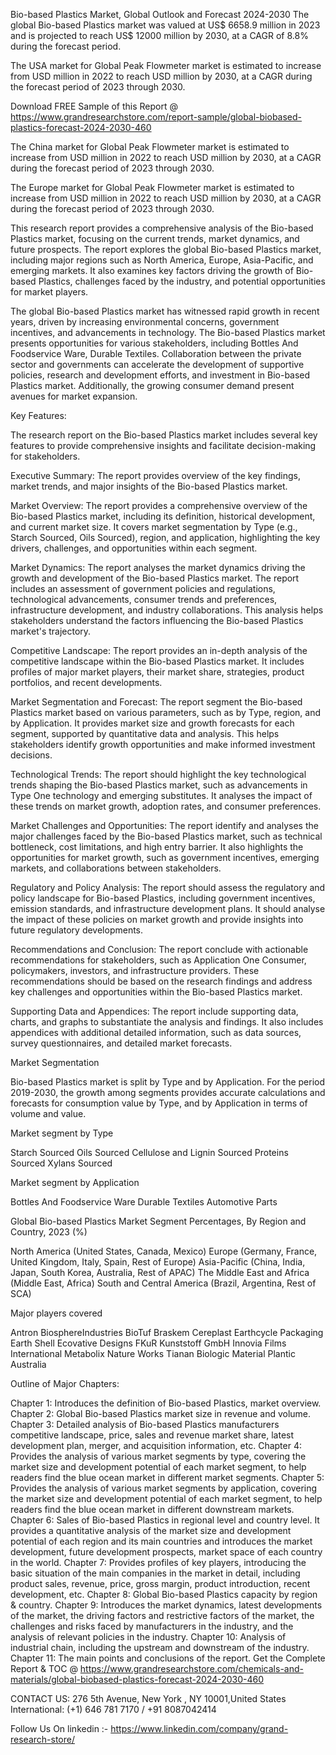 Bio-based Plastics Market, Global Outlook and Forecast 2024-2030
The global Bio-based Plastics market was valued at US$ 6658.9 million in 2023 and is projected to reach US$ 12000 million by 2030, at a CAGR of 8.8% during the forecast period.

The USA market for Global Peak Flowmeter market is estimated to increase from USD million in 2022 to reach USD million by 2030, at a CAGR during the forecast period of 2023 through 2030.

Download FREE Sample of this Report @ https://www.grandresearchstore.com/report-sample/global-biobased-plastics-forecast-2024-2030-460

The China market for Global Peak Flowmeter market is estimated to increase from USD million in 2022 to reach USD million by 2030, at a CAGR during the forecast period of 2023 through 2030.

The Europe market for Global Peak Flowmeter market is estimated to increase from USD million in 2022 to reach USD million by 2030, at a CAGR during the forecast period of 2023 through 2030.

This research report provides a comprehensive analysis of the Bio-based Plastics market, focusing on the current trends, market dynamics, and future prospects. The report explores the global Bio-based Plastics market, including major regions such as North America, Europe, Asia-Pacific, and emerging markets. It also examines key factors driving the growth of Bio-based Plastics, challenges faced by the industry, and potential opportunities for market players.

The global Bio-based Plastics market has witnessed rapid growth in recent years, driven by increasing environmental concerns, government incentives, and advancements in technology. The Bio-based Plastics market presents opportunities for various stakeholders, including Bottles And Foodservice Ware, Durable Textiles. Collaboration between the private sector and governments can accelerate the development of supportive policies, research and development efforts, and investment in Bio-based Plastics market. Additionally, the growing consumer demand present avenues for market expansion.

Key Features:

The research report on the Bio-based Plastics market includes several key features to provide comprehensive insights and facilitate decision-making for stakeholders.

Executive Summary: The report provides overview of the key findings, market trends, and major insights of the Bio-based Plastics market.

Market Overview: The report provides a comprehensive overview of the Bio-based Plastics market, including its definition, historical development, and current market size. It covers market segmentation by Type (e.g., Starch Sourced, Oils Sourced), region, and application, highlighting the key drivers, challenges, and opportunities within each segment.

Market Dynamics: The report analyses the market dynamics driving the growth and development of the Bio-based Plastics market. The report includes an assessment of government policies and regulations, technological advancements, consumer trends and preferences, infrastructure development, and industry collaborations. This analysis helps stakeholders understand the factors influencing the Bio-based Plastics market's trajectory.

Competitive Landscape: The report provides an in-depth analysis of the competitive landscape within the Bio-based Plastics market. It includes profiles of major market players, their market share, strategies, product portfolios, and recent developments.

Market Segmentation and Forecast: The report segment the Bio-based Plastics market based on various parameters, such as by Type, region, and by Application. It provides market size and growth forecasts for each segment, supported by quantitative data and analysis. This helps stakeholders identify growth opportunities and make informed investment decisions.

Technological Trends: The report should highlight the key technological trends shaping the Bio-based Plastics market, such as advancements in Type One technology and emerging substitutes. It analyses the impact of these trends on market growth, adoption rates, and consumer preferences.

Market Challenges and Opportunities: The report identify and analyses the major challenges faced by the Bio-based Plastics market, such as technical bottleneck, cost limitations, and high entry barrier. It also highlights the opportunities for market growth, such as government incentives, emerging markets, and collaborations between stakeholders.

Regulatory and Policy Analysis: The report should assess the regulatory and policy landscape for Bio-based Plastics, including government incentives, emission standards, and infrastructure development plans. It should analyse the impact of these policies on market growth and provide insights into future regulatory developments.

Recommendations and Conclusion: The report conclude with actionable recommendations for stakeholders, such as Application One Consumer, policymakers, investors, and infrastructure providers. These recommendations should be based on the research findings and address key challenges and opportunities within the Bio-based Plastics market.

Supporting Data and Appendices: The report include supporting data, charts, and graphs to substantiate the analysis and findings. It also includes appendices with additional detailed information, such as data sources, survey questionnaires, and detailed market forecasts.

Market Segmentation

Bio-based Plastics market is split by Type and by Application. For the period 2019-2030, the growth among segments provides accurate calculations and forecasts for consumption value by Type, and by Application in terms of volume and value.

Market segment by Type

Starch Sourced
Oils Sourced
Cellulose and Lignin Sourced
Proteins Sourced
Xylans Sourced

Market segment by Application

Bottles And Foodservice Ware
Durable Textiles
Automotive Parts

Global Bio-based Plastics Market Segment Percentages, By Region and Country, 2023 (%)

North America (United States, Canada, Mexico)
Europe (Germany, France, United Kingdom, Italy, Spain, Rest of Europe)
Asia-Pacific (China, India, Japan, South Korea, Australia, Rest of APAC)
The Middle East and Africa (Middle East, Africa)
South and Central America (Brazil, Argentina, Rest of SCA)

Major players covered

Antron
BiosphereIndustries
BioTuf
Braskem
Cereplast
Earthcycle Packaging
Earth Shell
Ecovative Designs
FKuR Kunststoff GmbH
Innovia Films International
Metabolix
Nature Works
Tianan Biologic Material
Plantic Australia

Outline of Major Chapters:

Chapter 1: Introduces the definition of Bio-based Plastics, market overview.
Chapter 2: Global Bio-based Plastics market size in revenue and volume.
Chapter 3: Detailed analysis of Bio-based Plastics manufacturers competitive landscape, price, sales and revenue market share, latest development plan, merger, and acquisition information, etc.
Chapter 4: Provides the analysis of various market segments by type, covering the market size and development potential of each market segment, to help readers find the blue ocean market in different market segments.
Chapter 5: Provides the analysis of various market segments by application, covering the market size and development potential of each market segment, to help readers find the blue ocean market in different downstream markets.
Chapter 6: Sales of Bio-based Plastics in regional level and country level. It provides a quantitative analysis of the market size and development potential of each region and its main countries and introduces the market development, future development prospects, market space of each country in the world.
Chapter 7: Provides profiles of key players, introducing the basic situation of the main companies in the market in detail, including product sales, revenue, price, gross margin, product introduction, recent development, etc.
Chapter 8: Global Bio-based Plastics capacity by region & country.
Chapter 9: Introduces the market dynamics, latest developments of the market, the driving factors and restrictive factors of the market, the challenges and risks faced by manufacturers in the industry, and the analysis of relevant policies in the industry.
Chapter 10: Analysis of industrial chain, including the upstream and downstream of the industry.
Chapter 11: The main points and conclusions of the report.
Get the Complete Report & TOC @ https://www.grandresearchstore.com/chemicals-and-materials/global-biobased-plastics-forecast-2024-2030-460

CONTACT US:
276 5th Avenue, New York , NY 10001,United States
International: (+1) 646 781 7170 / +91 8087042414

Follow Us On linkedin :- https://www.linkedin.com/company/grand-research-store/
